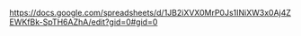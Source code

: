 https://docs.google.com/spreadsheets/d/1JB2iXVX0MrP0Js1INiXW3x0Aj4ZEWKfBk-SpTH6AZhA/edit?gid=0#gid=0